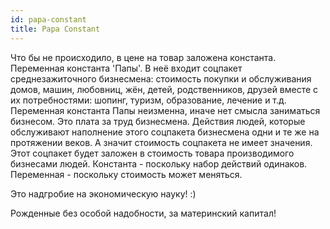 ```yaml
---
id: papa-constant
title: Papa Constant 
---
```


Что бы не происходило, в цене на товар заложена константа. Переменная  константа 'Папы'. В неё входит соцпакет среднезажиточного бизнесмена: стоимость покупки и обслуживания домов, машин, любовниц, жён, детей, родственников, друзей вместе с их потребностями: шопинг, туризм, образование, лечение и т.д.
Переменная константа Папы неизменна, иначе нет смысла заниматься бизнесом. Это плата за труд бизнесмена. Действия людей, которые обслуживают наполнение этого соцпакета бизнесмена одни и те же на протяжении веков. А значит стоимость соцпакета не имеет значения. Этот соцпакет будет заложен в стоимость товара производимого бизнесами людей. Константа - поскольку набор действий одинаков. Переменная - поскольку стоимость может меняться.

Это надгробие на экономическую науку! :)

Рожденные без особой надобности, за материнский капитал!
